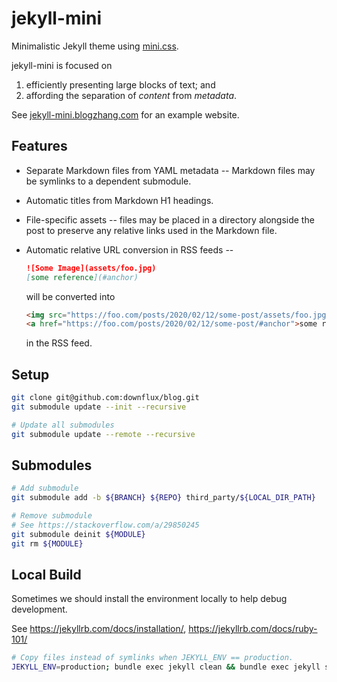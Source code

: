 # jekyll-mini
Minimalistic Jekyll theme using [mini.css](https://minicss.org).

jekyll-mini is focused on

1. efficiently presenting large blocks of text; and
1. affording the separation of *content* from *metadata*.

See [jekyll-mini.blogzhang.com](https://jekyll-mini.blogzhang.com) for an
example website.

## Features

* Separate Markdown files from YAML metadata -- Markdown files may be symlinks
  to a dependent submodule.
* Automatic titles from Markdown H1 headings.
* File-specific assets -- files may be placed in a directory alongside the post
  to preserve any relative links used in the Markdown file.
* Automatic relative URL conversion in RSS feeds --

  ```markdown
  ![Some Image](assets/foo.jpg)
  [some reference](#anchor)
  ```

  will be converted into
  ```html
  <img src="https://foo.com/posts/2020/02/12/some-post/assets/foo.jpg" />
  <a href="https://foo.com/posts/2020/02/12/some-post/#anchor">some reference</a>
  ```
  in the RSS feed.

## Setup

```bash
git clone git@github.com:downflux/blog.git
git submodule update --init --recursive

# Update all submodules
git submodule update --remote --recursive
```

## Submodules

```bash
# Add submodule
git submodule add -b ${BRANCH} ${REPO} third_party/${LOCAL_DIR_PATH}

# Remove submodule
# See https://stackoverflow.com/a/29850245
git submodule deinit ${MODULE}
git rm ${MODULE}

```

## Local Build

Sometimes we should install the environment locally to help debug development.

See
https://jekyllrb.com/docs/installation/,
https://jekyllrb.com/docs/ruby-101/

```bash
# Copy files instead of symlinks when JEKYLL_ENV == production.
JEKYLL_ENV=production; bundle exec jekyll clean && bundle exec jekyll serve
```
